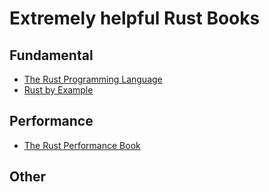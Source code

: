 # Extremely helpful Rust Books

## Fundamental
- [The Rust Programming Language](https://doc.rust-lang.org/book/)
- [Rust by Example](https://doc.rust-lang.org/rust-by-example/)

## Performance
- [The Rust Performance Book](https://nnethercote.github.io/perf-book/title-page.html)

## Other
